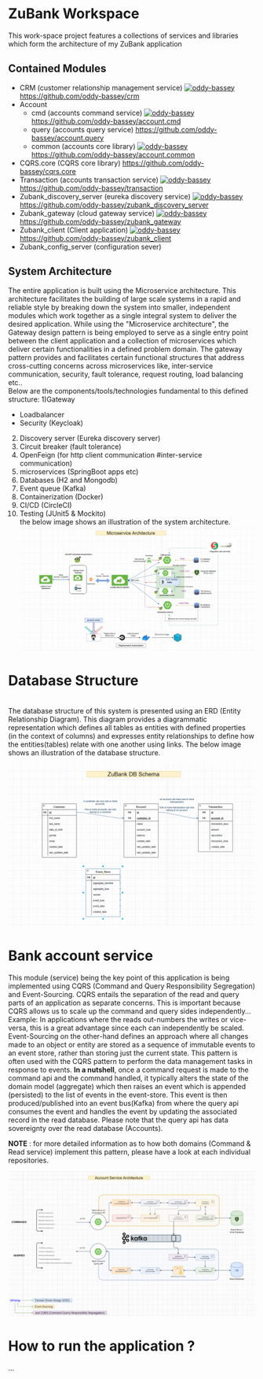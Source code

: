 # ZuBank Workspace

This work-space project features a collections of services and libraries which form the architecture of
my ZuBank application

Contained Modules
-
* CRM (customer relationship management service) [![oddy-bassey](https://circleci.com/gh/oddy-bassey/crm.svg?style=svg)](https://circleci.com/gh/oddy-bassey/crm) https://github.com/oddy-bassey/crm
* Account
  * cmd (accounts command service) [![oddy-bassey](https://circleci.com/gh/oddy-bassey/account.cmd.svg?style=svg)](https://circleci.com/gh/oddy-bassey/account.cmd) https://github.com/oddy-bassey/account.cmd
  * query (accounts query service) https://github.com/oddy-bassey/account.query
  * common (accounts core library) [![oddy-bassey](https://circleci.com/gh/oddy-bassey/account.common.svg?style=svg)](https://circleci.com/gh/oddy-bassey/account.common) https://github.com/oddy-bassey/account.common
* CQRS.core (CQRS core library) https://github.com/oddy-bassey/cqrs.core
* Transaction (accounts transaction service) [![oddy-bassey](https://circleci.com/gh/oddy-bassey/transaction.svg?style=svg)](https://circleci.com/gh/oddy-bassey/transaction) https://github.com/oddy-bassey/transaction
* Zubank_discovery_server (eureka discovery service) [![oddy-bassey](https://circleci.com/gh/oddy-bassey/zubank_discovery_server.svg?style=svg)](https://circleci.com/gh/oddy-bassey/zubank_discovery_server) https://github.com/oddy-bassey/zubank_discovery_server
* Zubank_gateway (cloud gateway service) [![oddy-bassey](https://circleci.com/gh/oddy-bassey/zubank_gateway.svg?style=svg)](https://circleci.com/gh/oddy-bassey/zubank_gateway) https://github.com/oddy-bassey/zubank_gateway
* Zubank_client (Client application) [![oddy-bassey](https://circleci.com/gh/oddy-bassey/zubank_client.svg?style=svg)](https://circleci.com/gh/oddy-bassey/zubank_client) https://github.com/oddy-bassey/zubank_client
* Zubank_config_server (configuration sever)

System Architecture
-
The entire application is built using the Microservice architecture. This architecture facilitates the building of large scale systems
in a rapid and reliable style by breaking down the system into smaller, independent modules which work together as a single integral 
system to deliver the desired application. While using the "Microservice architecture", the Gateway design pattern is being employed
to serve as a single entry point between the client application and a collection of microservices which deliver certain functionalities 
in a defined problem domain. The gateway pattern provides and facilitates certain functional structures that address cross-cutting concerns 
across microservices like, inter-service communication, security, fault tolerance, request routing, load balancing etc.. <br>
Below are the components/tools/technologies fundamental to this defined structure:
1)Gateway
  * Loadbalancer
  * Security (Keycloak)
2) Discovery server (Eureka discovery server)
3) Circuit breaker (fault tolerance)
4) OpenFeign (for http client communication #inter-service communication)
5) microservices (SpringBoot apps etc)
6) Databases (H2 and Mongodb)
7) Event queue (Kafka)
8) Containerization (Docker)
9) CI/CD (CircleCI)
10) Testing (JUnit5 & Mockito)
<br> the below image shows an illustration of the system architecture.
![alt text](https://github.com/oddy-bassey/ZuBank-ws/blob/main/resources/img/sys_arch.PNG?raw=true)

# Database Structure
<br> The database structure of this system is presented using an ERD (Entity Relationship Diagram). This diagram provides
a diagrammatic representation which defines all tables as entities with defined properties (in the context of columns) and 
expresses entity relationships to define how the entities(tables) relate with one another using links. 
The below image shows an illustration of the database structure.
<br>

![alt text](https://github.com/oddy-bassey/ZuBank-ws/blob/main/resources/img/erd.PNG?raw=true)

# Bank account service
This module (service) being the key point of this application is being implemented using CQRS (Command and Query Responsibility Segregation) 
and Event-Sourcing. CQRS entails the separation of the read and query parts of an application as separate concerns. This is important because 
CQRS allows us to scale up the command and query sides independently... Example: In applications where the reads out-numbers the writes or vice-versa,
this is a great advantage since each can independently be scaled. Event-Sourcing on the other-hand defines an approach where all changes made to an object
or entity are stored as a sequence of immutable events to an event store, rather than storing just the current state. This pattern is often used with the 
CQRS pattern to perform the data management tasks in response to events. **In a nutshell**, once a command request is made to the command api and the command handled,
it typically alters the state of the domain model (aggregate) which then raises an event which is appended (persisted) to the list of events in the event-store.
This event is then produced/published into an event bus(Kafka) from where the query api consumes the event and handles the event by updating the associated record
in the read database. Please note that the query api has data sovereignty over the read database (Accounts). <br>

**NOTE** : for more detailed information as to how both domains (Command & Read service) implement this pattern, please have a look at each individual repositories.

![alt text](https://github.com/oddy-bassey/ZuBank-ws/blob/main/resources/img/acc_arch.PNG?raw=true)

# How to run the application ?
...

